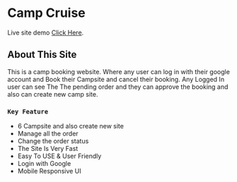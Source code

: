 # Camp Cruise

Live site demo [Click Here](https://camp-cruise.web.app).

## About This Site

This is a camp booking website. Where any user can log in with their google account and Book their Campsite and cancel their booking. Any Logged In user can see The The pending order and they can approve the booking and also can create new camp site.

### `Key Feature`

- 6 Campsite and also create new site
- Manage all the order
- Change the order status
- The Site Is Very Fast
- Easy To USE & User Friendly 
- Login with Google
- Mobile Responsive UI